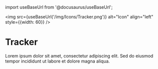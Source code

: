 import useBaseUrl from '@docusaurus/useBaseUrl';

<img src={useBaseUrl('/img/Icons/Tracker.png')} alt="Icon" align="left" style={{width: 60}} />
# Tracker

Lorem ipsum dolor sit amet, consectetur adipiscing elit. Sed do eiusmod tempor incididunt ut labore et dolore magna aliqua.